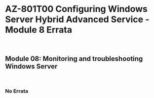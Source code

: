 # AZ-801T00 Configuring Windows Server  Hybrid Advanced Service - Module 8 Errata
 
## Module 08: Monitoring and troubleshooting Windows Server

<br>

### No Errata

<br>

